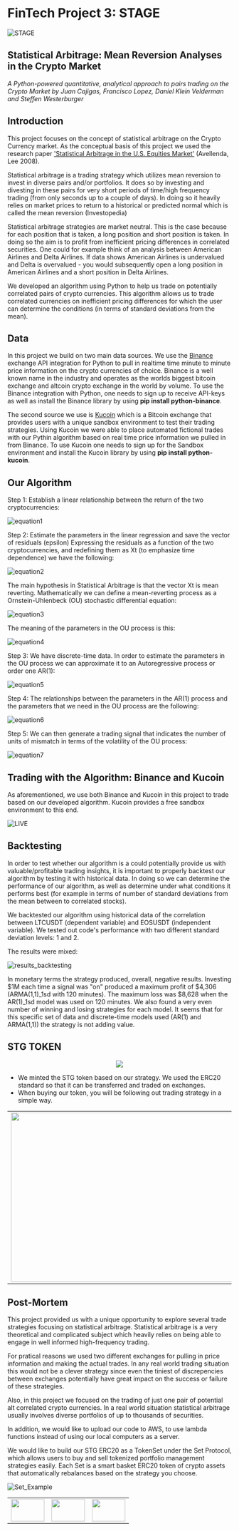 # FinTech Project 3: STAGE

![STAGE](./Images/STAGE-med.gif)

## Statistical Arbitrage: Mean Reversion Analyses in the Crypto Market
*A Python-powered quantitative, analytical approach to pairs trading on the Crypto Market by Juan Cajigas, Francisco Lopez, Daniel Klein Velderman and Steffen Westerburger*

## Introduction

This project focuses on the concept of statistical arbitrage on the Crypto Currency market. As the conceptual basis of this project we used the research paper ['Statistical Arbitrage in the U.S. Equities Market'](https://www.math.nyu.edu/faculty/avellane/AvellanedaLeeStatArb071008.pdf) (Avellenda, Lee 2008).

Statistical arbitrage is a trading strategy which utilizes mean reversion to invest in diverse pairs and/or portfolios. It does so by investing and divesting in these pairs for very short periods of time/high frequency trading (from only seconds up to a couple of days). In doing so it heavily relies on market prices to return to a historical or predicted normal which is called the mean reversion (Investopedia)

Statistical arbitrage strategies are market neutral. This is the case because for each position that is taken, a long position and short position is taken. In doing so the aim is to profit from inefficient pricing differences in correlated securities. One could for example think of an analysis between American Airlines and Delta Airlines. If data shows American Airlines is undervalued and Delta is overvalued - you would subsequently open a long position in American Airlines and a short position in Delta Airlines. 

We developed an algorithm using Python to help us trade on potentially correlated pairs of crypto currencies. This algorithm allows us to trade correlated currencies on inefficient pricing differences for which the user can determine the conditions (in terms of standard deviations from the mean).

## Data

In this project we build on two main data sources. We use the [Binance](www.binance.com) exchange API integration for Python to pull in realtime time minute to minute price information on the crypto currencies of choice. Binance is a well known name in the industry and operates as the worlds biggest bitcoin exchange and altcoin crypto exchange in the world by volume. To use the Binance integration with Python, one needs to sign up to receive API-keys as well as install the Binance library by using  **pip install python-binance**.

The second source we use is [Kucoin](www.kucoin.com) which is a Bitcoin exchange that provides users with a unique sandbox environment to test their trading strategies. Using Kucoin we were able to place automated fictional trades with our Pythin algorithm based on real time price information we pulled in from Binance. To use Kucoin one needs to sign up for the Sandbox environment and install the Kucoin library by using **pip install python-kucoin**.

## Our Algorithm

Step 1: Establish a linear relationship between the return of the two cryptocurrencies:

![equation1](./Images/Equation1.PNG)

Step 2: Estimate the parameters in the linear regression and save the vector of residuals (epsilon)
Expressing the residuals as a function of the two cryptocurrencies, and redefining them as Xt (to emphasize time dependence) we have the following:

![equation2](./Images/Equation2.PNG)

The main hypothesis in Statistical Arbitrage is that the vector Xt is mean reverting. Mathematically we can define a mean-reverting process as a Ornstein-Uhlenbeck (OU) stochastic differential equation:

![equation3](./Images/Equation3.PNG)

The meaning of the parameters in the OU process is this:

![equation4](./Images/Equation4.PNG)

Step 3: We have discrete-time data. In order to estimate the parameters in the OU process we can approximate it to an Autoregressive process or order one AR(1):

![equation5](./Images/Equation5.PNG)

Step 4: The relationships between the parameters in the AR(1) process and the parameters that we need in the OU process are the following:

![equation6](./Images/Equation6.PNG)

Step 5: We can then generate a trading signal that indicates the number of units of mismatch in terms of the volatility of the OU process:

![equation7](./Images/Equation7.PNG)





## Trading with the Algorithm: Binance and Kucoin

As aforementioned, we use both Binance and Kucoin in this project to trade based on our developed algorithm. Kucoin provides a free sandbox environment to this end. 

![LIVE](./Images/live-trade.gif)

## Backtesting

In order to test whether our algorithm is a could potentially provide us with valuable/profitable trading insights, it is important to properly backtest our algorithm by testing it with historical data. In doing so we can determine the performance of our algorithm, as well as determine under what conditions it performs best (for example in terms of number of standard deviations from the mean between to correlated stocks).

We backtested our algorithm using historical data of the correlation between LTCUSDT (dependent variable) and EOSUSDT (independent variable). We tested out code's performance with two different standard deviation levels: 1 and 2.

The results were mixed:

![results_backtesting](./Images/results_backtesting.PNG)

In monetary terms the strategy produced, overall, negative results. Investing $1M each time a signal was "on" produced a maximum profit of $4,306 (ARMA(1,1)_1sd with 120 minutes). The maximum loss was $8,628 when the AR(1)_1sd model was used on 120 minutes. We also found a very even number of winning and losing strategies for each model. It seems that for this specific set of data and discrete-time models used  (AR(1) and ARMA(1,1)) the strategy is not adding value.

## STG TOKEN

<div style="text-align:center"><img src="./Images/STG_transparent_background.png" /></div>

- We minted the STG token based on our strategy. We used the ERC20 standard so that it can be transferred and traded on exchanges.
- When buying our token, you will be following out trading strategy in a simple way.

<table>
  <tr>
    <td><img src="./Images/STG_sol.png" width=650 height=380></td>
    <td><img src="./Images/STG_metamask.png" width=200 height=380></td>
  </tr>
 </table>


## Post-Mortem

This project provided us with a unique opportunity to explore several trade strategies focusing on statistical arbitrage. Statistical arbitrage is a very theoretical and complicated subject which heavily relies on being able to engage in well informed high-frequency trading.

For pratical reasons we used two different exchanges for pulling in price information and making the actual trades. In any real world trading situation this would not be a clever strategy since even the tiniest of discrepencies between exchanges potentially have great impact on the success or failure of these strategies. 

Also, in this project we focused on the trading of just one pair of potential alt correlated crypto currencies. In a real world situation statistical arbitrage usually involves diverse portfolios of up to thousands of securities. 

In addition, we would like to upload our code to AWS, to use lambda functions instead of using our local computers as a server.

We would like to build our STG ERC20 as a TokenSet under the Set Protocol, which allows users to buy and sell tokenized portfolio management strategies easily. 
Each Set is a smart basket ERC20 token of crypto assets that automatically rebalances based on the strategy you choose.  

![Set_Example](./Images/Set_Protocol_example.png)

<div style="text-align: right"> 
  <table>
    <tr>
      <td><img src="./Images/col.gif" class="center"  width=75 height=50></td>
      <td><img src="./Images/nl.png" class="center"  width=75 height=50></td>
      <td><img src="./Images/mex.png" class="center" width=75 height=50></td>
    </tr>
   </table>
</div>









